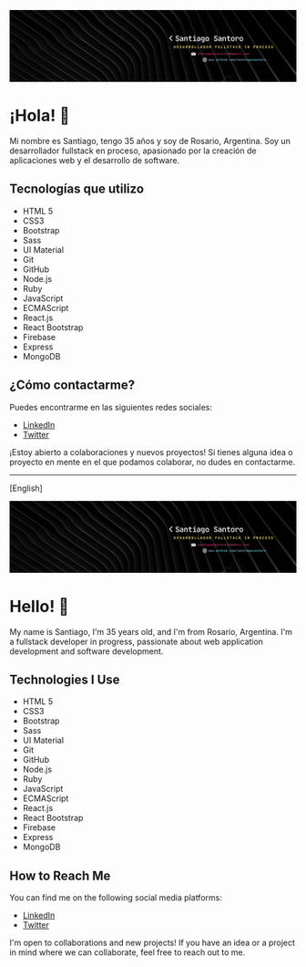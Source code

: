 <!-- Banner -->
<p align="center">
  <img src="https://github.com/SantiagoSantoro/SantiagoSantoro/blob/main/SantiagoSantoro.png" alt="Santiago Santoro - Desarrollador Fullstack">
</p>

<!-- Información personal -->
# ¡Hola! 👋

Mi nombre es Santiago, tengo 35 años y soy de Rosario, Argentina. Soy un desarrollador fullstack en proceso, apasionado por la creación de aplicaciones web y el desarrollo de software.

<!-- Tecnologías -->
## Tecnologías que utilizo

- HTML 5
- CSS3
- Bootstrap
- Sass
- UI Material
- Git
- GitHub
- Node.js
- Ruby
- JavaScript
- ECMAScript
- React.js
- React Bootstrap
- Firebase
- Express
- MongoDB

<!-- Contacto -->
## ¿Cómo contactarme?

Puedes encontrarme en las siguientes redes sociales:
- [LinkedIn](https://www.linkedin.com/in/santiago-santoro/)
- [Twitter](https://twitter.com/Santiumf)

¡Estoy abierto a colaboraciones y nuevos proyectos! Si tienes alguna idea o proyecto en mente en el que podamos colaborar, no dudes en contactarme.

---
[English]

<!-- Banner -->
<p align="center">
  <img src="https://github.com/SantiagoSantoro/SantiagoSantoro/blob/main/SantiagoSantoro.png" alt="Santiago Santoro - Fullstack Developer">
</p>

<!-- Personal Information -->
# Hello! 👋

My name is Santiago, I'm 35 years old, and I'm from Rosario, Argentina. I'm a fullstack developer in progress, passionate about web application development and software development.

<!-- Technologies -->
## Technologies I Use

- HTML 5
- CSS3
- Bootstrap
- Sass
- UI Material
- Git
- GitHub
- Node.js
- Ruby
- JavaScript
- ECMAScript
- React.js
- React Bootstrap
- Firebase
- Express
- MongoDB

<!-- Contact -->
## How to Reach Me

You can find me on the following social media platforms:
- [LinkedIn](https://www.linkedin.com/in/santiago-santoro/)
- [Twitter](https://twitter.com/Santiumf)

I'm open to collaborations and new projects! If you have an idea or a project in mind where we can collaborate, feel free to reach out to me.

